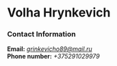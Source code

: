 # Volha Hrynkevich
### Contact Information
**Email:** *grinkevicho89@mail.ru*    
**Phone number:** *+375291029979*   